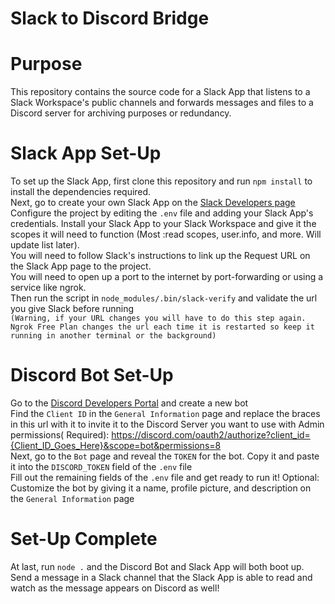 Slack to Discord Bridge
=======================

# Purpose

This repository contains the source code for a Slack App that listens to a Slack Workspace's public channels and
forwards messages and files to a Discord server for archiving purposes or redundancy.

# Slack App Set-Up

To set up the Slack App, first clone this repository and run `npm install` to install the dependencies required.<br>
Next, go to create your own Slack App on the [Slack Developers page](https://api.slack.com/apps) <br>
Configure the project by editing the `.env` file and adding your Slack App's credentials. Install
your Slack App to your Slack Workspace and give it the scopes it will need to function (Most :read scopes, user.info,
and more. Will update list later).<br>
You will need to follow Slack's instructions to link up the Request URL on the Slack App page to the project. <br>
You will need to open up a port to the internet by port-forwarding or using a service like ngrok.<br>
Then run the script in `node_modules/.bin/slack-verify` and validate the url you give Slack before running<br>
`(Warning, if your URL changes you will have to do this step again. Ngrok Free Plan changes the url each time it is restarted so keep it running in another terminal or the background)`<br>

# Discord Bot Set-Up

Go to the [Discord Developers Portal](https://discord.com/developers/applications) and create a new bot<br>
Find the `Client ID` in the `General Information` page and replace the braces in this url with it to invite it to the
Discord Server you want to use with Admin permissions(
Required): https://discord.com/oauth2/authorize?client_id={Client_ID_Goes_Here}&scope=bot&permissions=8 <br>
Next, go to the `Bot` page and reveal the `TOKEN` for the bot. Copy it and paste it into the `DISCORD_TOKEN` field of
the `.env` file<br>
Fill out the remaining fields of the `.env` file and get ready to run it!
Optional: Customize the bot by giving it a name, profile picture, and description on the `General Information` page<br>

# Set-Up Complete

At last, run `node .` and the Discord Bot and Slack App will both boot up.<br>
Send a message in a Slack channel that the Slack App is able to read and watch as the message appears on Discord as
well!